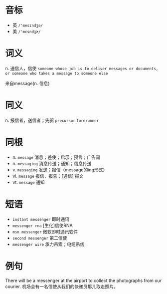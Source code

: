 # 音标

- 英 `/'mesɪndʒə/`
- 美 `/'mɛsndʒɚ/`

# 词义

n. 送信人，信使
`someone whose job is to deliver messages or documents, or someone who takes a message to someone else`



来自message(n. 信息)

# 同义

n. 报信者，送信者；先驱
`precursor` `forerunner`

# 同根

- n. `message` 消息；差使；启示；预言；广告词
- n. `messaging` 消息传送；通知；信息传送
- v. `messaging` 发送；报信（message的ing形式）
- vi. `message` 报信，报告；[通信] 报文
- vt. `message` 通知

# 短语

- `instant messenger` 即时通讯
- `messenger rna` [生化]信使RNA
- `msn messenger` 微软即时通讯软件
- `second messenger` 第二信使
- `messenger wire` 承力吊索；电缆吊线

# 例句

There will be a messenger at the airport to collect the photographs from our courier.
机场会有一名信使从我们的快递员那儿取走照片。


